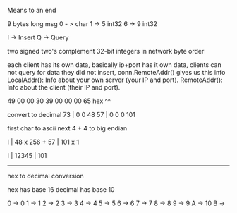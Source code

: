 
Means to an end

9 bytes long msg
 0 - > char
 1 -> 5 int32
 6 -> 9 int32


 I -> Insert 
 Q -> Query

 two signed two's complement 32-bit integers in network byte order

each client has its own data, basically ip+port has it own data, clients can not query for data they did not insert, conn.RemoteAddr() gives us this info
LocalAddr(): Info about your own server (your IP and port).
RemoteAddr(): Info about the client (their IP and port).

49    00 00 30 39    00 00 00 65
hex ^^

convert to decimal
73 | 0 0 48 57 | 0 0 0 101

first char to ascii
next 4 + 4 to big endian

I | 48 x 256 + 57 | 101 x 1

I | 12345 | 101


----

hex to decimal conversion

hex has base 16
decimal has base 10

0 -> 0 
1 -> 1
2 -> 2
3 -> 3
4 -> 4
5 -> 5
6 -> 6 
7 -> 7
8 -> 8
9 -> 9
A -> 10
B -> 